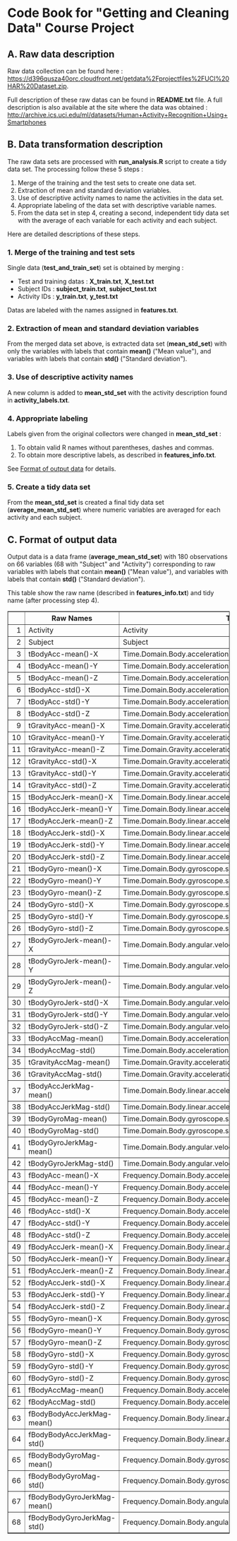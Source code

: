 # Code Book for "Getting and Cleaning Data" Course Project

## A. Raw data description

Raw data collection can be found here : <https://d396qusza40orc.cloudfront.net/getdata%2Fprojectfiles%2FUCI%20HAR%20Dataset.zip>.

Full description of these raw datas can be found in __README.txt__ file.
A full description is also available at the site where the data was obtained :
<http://archive.ics.uci.edu/ml/datasets/Human+Activity+Recognition+Using+Smartphones> 

## B. Data transformation description

The raw data sets are processed with __run_analysis.R__ script to create a tidy data set.
The processing follow these 5 steps :

1. Merge of the training and the test sets to create one data set.
2. Extraction of mean and standard deviation variables.
3. Use of descriptive activity names to name the activities in the data set.
4. Appropriate labeling of the data set with descriptive variable names. 
5. From the data set in step 4, creating a second, independent tidy data set with the average of each variable for each activity and each subject.

Here are detailed descriptions of these steps.

### 1. Merge of the training and test sets

Single data (**test_and_train_set**) set is obtained by merging :

* Test and training datas : __X_train.txt__, __X_test.txt__
* Subject IDs : __subject_train.txt__, __subject_test.txt__
* Activity IDs : __y_train.txt__, __y_test.txt__

Datas are labeled with the names assigned in __features.txt__.

### 2. Extraction of mean and standard deviation variables

From the merged data set above, is extracted data set (**mean_std_set**) with only the
variables with labels that contain **mean()** ("Mean value"), and variables with labels that contain **std()** ("Standard deviation").

### 3. Use of descriptive activity names

A new column is added to **mean_std_set** with the activity description found in __activity_labels.txt__.

### 4. Appropriate labeling

Labels given from the original collectors were changed in **mean_std_set** :

1. To obtain valid R names without parentheses, dashes and commas.
2. To obtain more descriptive labels, as described in __features_info.txt__.

See [Format of output data](#c.-format-of-output-data) for details.

### 5. Create a tidy data set

From the **mean_std_set** is created a final tidy data set (**average_mean_std_set**) where numeric variables are averaged for each activity and each subject.

## C. Format of output data

Output data is a data frame (**average_mean_std_set**) with 180 observations on 66 variables (68 with "Subject" and "Activity") corresponding to raw variables with labels that contain **mean()** ("Mean value"), and variables with labels that contain **std()** ("Standard deviation").

This table show the raw name (described in __features_info.txt__) and tidy name (after processing step 4).

<table border=1>
<tr> <th>  </th> <th> Raw Names </th> <th> Tidy Names </th>  </tr>
  <tr> <td align="right"> 1 </td> <td> Activity </td> <td> Activity </td> </tr>
  <tr> <td align="right"> 2 </td> <td> Subject </td> <td> Subject </td> </tr>
  <tr> <td align="right"> 3 </td> <td> tBodyAcc-mean()-X </td> <td> Time.Domain.Body.acceleration.signal.Mean.value.X </td> </tr>
  <tr> <td align="right"> 4 </td> <td> tBodyAcc-mean()-Y </td> <td> Time.Domain.Body.acceleration.signal.Mean.value.Y </td> </tr>
  <tr> <td align="right"> 5 </td> <td> tBodyAcc-mean()-Z </td> <td> Time.Domain.Body.acceleration.signal.Mean.value.Z </td> </tr>
  <tr> <td align="right"> 6 </td> <td> tBodyAcc-std()-X </td> <td> Time.Domain.Body.acceleration.signal.Standard.deviation.X </td> </tr>
  <tr> <td align="right"> 7 </td> <td> tBodyAcc-std()-Y </td> <td> Time.Domain.Body.acceleration.signal.Standard.deviation.Y </td> </tr>
  <tr> <td align="right"> 8 </td> <td> tBodyAcc-std()-Z </td> <td> Time.Domain.Body.acceleration.signal.Standard.deviation.Z </td> </tr>
  <tr> <td align="right"> 9 </td> <td> tGravityAcc-mean()-X </td> <td> Time.Domain.Gravity.acceleration.signal.Mean.value.X </td> </tr>
  <tr> <td align="right"> 10 </td> <td> tGravityAcc-mean()-Y </td> <td> Time.Domain.Gravity.acceleration.signal.Mean.value.Y </td> </tr>
  <tr> <td align="right"> 11 </td> <td> tGravityAcc-mean()-Z </td> <td> Time.Domain.Gravity.acceleration.signal.Mean.value.Z </td> </tr>
  <tr> <td align="right"> 12 </td> <td> tGravityAcc-std()-X </td> <td> Time.Domain.Gravity.acceleration.signal.Standard.deviation.X </td> </tr>
  <tr> <td align="right"> 13 </td> <td> tGravityAcc-std()-Y </td> <td> Time.Domain.Gravity.acceleration.signal.Standard.deviation.Y </td> </tr>
  <tr> <td align="right"> 14 </td> <td> tGravityAcc-std()-Z </td> <td> Time.Domain.Gravity.acceleration.signal.Standard.deviation.Z </td> </tr>
  <tr> <td align="right"> 15 </td> <td> tBodyAccJerk-mean()-X </td> <td> Time.Domain.Body.linear.acceleration.Mean.value.X </td> </tr>
  <tr> <td align="right"> 16 </td> <td> tBodyAccJerk-mean()-Y </td> <td> Time.Domain.Body.linear.acceleration.Mean.value.Y </td> </tr>
  <tr> <td align="right"> 17 </td> <td> tBodyAccJerk-mean()-Z </td> <td> Time.Domain.Body.linear.acceleration.Mean.value.Z </td> </tr>
  <tr> <td align="right"> 18 </td> <td> tBodyAccJerk-std()-X </td> <td> Time.Domain.Body.linear.acceleration.Standard.deviation.X </td> </tr>
  <tr> <td align="right"> 19 </td> <td> tBodyAccJerk-std()-Y </td> <td> Time.Domain.Body.linear.acceleration.Standard.deviation.Y </td> </tr>
  <tr> <td align="right"> 20 </td> <td> tBodyAccJerk-std()-Z </td> <td> Time.Domain.Body.linear.acceleration.Standard.deviation.Z </td> </tr>
  <tr> <td align="right"> 21 </td> <td> tBodyGyro-mean()-X </td> <td> Time.Domain.Body.gyroscope.signal.Mean.value.X </td> </tr>
  <tr> <td align="right"> 22 </td> <td> tBodyGyro-mean()-Y </td> <td> Time.Domain.Body.gyroscope.signal.Mean.value.Y </td> </tr>
  <tr> <td align="right"> 23 </td> <td> tBodyGyro-mean()-Z </td> <td> Time.Domain.Body.gyroscope.signal.Mean.value.Z </td> </tr>
  <tr> <td align="right"> 24 </td> <td> tBodyGyro-std()-X </td> <td> Time.Domain.Body.gyroscope.signal.Standard.deviation.X </td> </tr>
  <tr> <td align="right"> 25 </td> <td> tBodyGyro-std()-Y </td> <td> Time.Domain.Body.gyroscope.signal.Standard.deviation.Y </td> </tr>
  <tr> <td align="right"> 26 </td> <td> tBodyGyro-std()-Z </td> <td> Time.Domain.Body.gyroscope.signal.Standard.deviation.Z </td> </tr>
  <tr> <td align="right"> 27 </td> <td> tBodyGyroJerk-mean()-X </td> <td> Time.Domain.Body.angular.velocity.Mean.value.X </td> </tr>
  <tr> <td align="right"> 28 </td> <td> tBodyGyroJerk-mean()-Y </td> <td> Time.Domain.Body.angular.velocity.Mean.value.Y </td> </tr>
  <tr> <td align="right"> 29 </td> <td> tBodyGyroJerk-mean()-Z </td> <td> Time.Domain.Body.angular.velocity.Mean.value.Z </td> </tr>
  <tr> <td align="right"> 30 </td> <td> tBodyGyroJerk-std()-X </td> <td> Time.Domain.Body.angular.velocity.Standard.deviation.X </td> </tr>
  <tr> <td align="right"> 31 </td> <td> tBodyGyroJerk-std()-Y </td> <td> Time.Domain.Body.angular.velocity.Standard.deviation.Y </td> </tr>
  <tr> <td align="right"> 32 </td> <td> tBodyGyroJerk-std()-Z </td> <td> Time.Domain.Body.angular.velocity.Standard.deviation.Z </td> </tr>
  <tr> <td align="right"> 33 </td> <td> tBodyAccMag-mean() </td> <td> Time.Domain.Body.acceleration.signal.Magnitude.Mean.value </td> </tr>
  <tr> <td align="right"> 34 </td> <td> tBodyAccMag-std() </td> <td> Time.Domain.Body.acceleration.signal.Magnitude.Standard.deviation </td> </tr>
  <tr> <td align="right"> 35 </td> <td> tGravityAccMag-mean() </td> <td> Time.Domain.Gravity.acceleration.signal.Magnitude.Mean.value </td> </tr>
  <tr> <td align="right"> 36 </td> <td> tGravityAccMag-std() </td> <td> Time.Domain.Gravity.acceleration.signal.Magnitude.Standard.deviation </td> </tr>
  <tr> <td align="right"> 37 </td> <td> tBodyAccJerkMag-mean() </td> <td> Time.Domain.Body.linear.acceleration.Magnitude.Mean.value </td> </tr>
  <tr> <td align="right"> 38 </td> <td> tBodyAccJerkMag-std() </td> <td> Time.Domain.Body.linear.acceleration.Magnitude.Standard.deviation </td> </tr>
  <tr> <td align="right"> 39 </td> <td> tBodyGyroMag-mean() </td> <td> Time.Domain.Body.gyroscope.signal.Magnitude.Mean.value </td> </tr>
  <tr> <td align="right"> 40 </td> <td> tBodyGyroMag-std() </td> <td> Time.Domain.Body.gyroscope.signal.Magnitude.Standard.deviation </td> </tr>
  <tr> <td align="right"> 41 </td> <td> tBodyGyroJerkMag-mean() </td> <td> Time.Domain.Body.angular.velocity.Magnitude.Mean.value </td> </tr>
  <tr> <td align="right"> 42 </td> <td> tBodyGyroJerkMag-std() </td> <td> Time.Domain.Body.angular.velocity.Magnitude.Standard.deviation </td> </tr>
  <tr> <td align="right"> 43 </td> <td> fBodyAcc-mean()-X </td> <td> Frequency.Domain.Body.acceleration.signal.Mean.value.X </td> </tr>
  <tr> <td align="right"> 44 </td> <td> fBodyAcc-mean()-Y </td> <td> Frequency.Domain.Body.acceleration.signal.Mean.value.Y </td> </tr>
  <tr> <td align="right"> 45 </td> <td> fBodyAcc-mean()-Z </td> <td> Frequency.Domain.Body.acceleration.signal.Mean.value.Z </td> </tr>
  <tr> <td align="right"> 46 </td> <td> fBodyAcc-std()-X </td> <td> Frequency.Domain.Body.acceleration.signal.Standard.deviation.X </td> </tr>
  <tr> <td align="right"> 47 </td> <td> fBodyAcc-std()-Y </td> <td> Frequency.Domain.Body.acceleration.signal.Standard.deviation.Y </td> </tr>
  <tr> <td align="right"> 48 </td> <td> fBodyAcc-std()-Z </td> <td> Frequency.Domain.Body.acceleration.signal.Standard.deviation.Z </td> </tr>
  <tr> <td align="right"> 49 </td> <td> fBodyAccJerk-mean()-X </td> <td> Frequency.Domain.Body.linear.acceleration.Mean.value.X </td> </tr>
  <tr> <td align="right"> 50 </td> <td> fBodyAccJerk-mean()-Y </td> <td> Frequency.Domain.Body.linear.acceleration.Mean.value.Y </td> </tr>
  <tr> <td align="right"> 51 </td> <td> fBodyAccJerk-mean()-Z </td> <td> Frequency.Domain.Body.linear.acceleration.Mean.value.Z </td> </tr>
  <tr> <td align="right"> 52 </td> <td> fBodyAccJerk-std()-X </td> <td> Frequency.Domain.Body.linear.acceleration.Standard.deviation.X </td> </tr>
  <tr> <td align="right"> 53 </td> <td> fBodyAccJerk-std()-Y </td> <td> Frequency.Domain.Body.linear.acceleration.Standard.deviation.Y </td> </tr>
  <tr> <td align="right"> 54 </td> <td> fBodyAccJerk-std()-Z </td> <td> Frequency.Domain.Body.linear.acceleration.Standard.deviation.Z </td> </tr>
  <tr> <td align="right"> 55 </td> <td> fBodyGyro-mean()-X </td> <td> Frequency.Domain.Body.gyroscope.signal.Mean.value.X </td> </tr>
  <tr> <td align="right"> 56 </td> <td> fBodyGyro-mean()-Y </td> <td> Frequency.Domain.Body.gyroscope.signal.Mean.value.Y </td> </tr>
  <tr> <td align="right"> 57 </td> <td> fBodyGyro-mean()-Z </td> <td> Frequency.Domain.Body.gyroscope.signal.Mean.value.Z </td> </tr>
  <tr> <td align="right"> 58 </td> <td> fBodyGyro-std()-X </td> <td> Frequency.Domain.Body.gyroscope.signal.Standard.deviation.X </td> </tr>
  <tr> <td align="right"> 59 </td> <td> fBodyGyro-std()-Y </td> <td> Frequency.Domain.Body.gyroscope.signal.Standard.deviation.Y </td> </tr>
  <tr> <td align="right"> 60 </td> <td> fBodyGyro-std()-Z </td> <td> Frequency.Domain.Body.gyroscope.signal.Standard.deviation.Z </td> </tr>
  <tr> <td align="right"> 61 </td> <td> fBodyAccMag-mean() </td> <td> Frequency.Domain.Body.acceleration.signal.Magnitude.Mean.value </td> </tr>
  <tr> <td align="right"> 62 </td> <td> fBodyAccMag-std() </td> <td> Frequency.Domain.Body.acceleration.signal.Magnitude.Standard.deviation </td> </tr>
  <tr> <td align="right"> 63 </td> <td> fBodyBodyAccJerkMag-mean() </td> <td> Frequency.Domain.Body.linear.acceleration.Magnitude.Mean.value </td> </tr>
  <tr> <td align="right"> 64 </td> <td> fBodyBodyAccJerkMag-std() </td> <td> Frequency.Domain.Body.linear.acceleration.Magnitude.Standard.deviation </td> </tr>
  <tr> <td align="right"> 65 </td> <td> fBodyBodyGyroMag-mean() </td> <td> Frequency.Domain.Body.gyroscope.signal.Magnitude.Mean.value </td> </tr>
  <tr> <td align="right"> 66 </td> <td> fBodyBodyGyroMag-std() </td> <td> Frequency.Domain.Body.gyroscope.signal.Magnitude.Standard.deviation </td> </tr>
  <tr> <td align="right"> 67 </td> <td> fBodyBodyGyroJerkMag-mean() </td> <td> Frequency.Domain.Body.angular.velocity.Magnitude.Mean.value </td> </tr>
  <tr> <td align="right"> 68 </td> <td> fBodyBodyGyroJerkMag-std() </td> <td> Frequency.Domain.Body.angular.velocity.Magnitude.Standard.deviation </td> </tr>
   </table>

